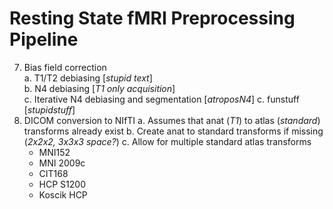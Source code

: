 # Resting State fMRI Preprocessing Pipeline
7. Bias field correction  
  a. T1/T2 debiasing [*stupid text*]  
  b. N4 debiasing [*T1 only acquisition*]  
  c. Iterative N4 debiasing and segmentation [*atroposN4*] 
  c. funstuff [*stupidstuff*]
1. DICOM conversion to NIfTI
  a. Assumes that anat (*T1*) to atlas (*standard*) transforms already exist
  b. Create anat to standard transforms if missing (*2x2x2, 3x3x3 space?*)
  c. Allow for multiple standard atlas transforms
    - MNI152
    - MNI 2009c
    - CIT168
    - HCP S1200
    - Koscik HCP
